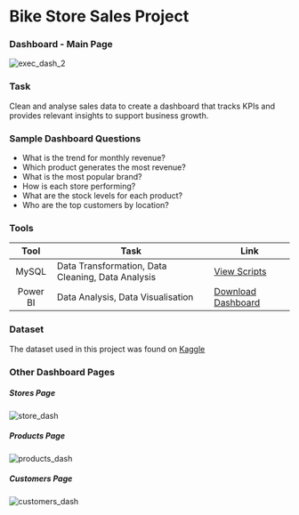 # Bike Store Sales Project

### Dashboard - Main Page
![exec_dash_2](https://github.com/emTgi/Project_Bike_Store/assets/114177110/733d3cfd-a12c-4269-b2fd-d57136de3ee3)

### Task
Clean and analyse sales data to create a dashboard that tracks KPIs and provides relevant insights to support business growth.

### Sample Dashboard Questions
- What is the trend for monthly revenue?
- Which product generates the most revenue?
- What is the most popular brand?
- How is each store performing?
- What are the stock levels for each product?
- Who are the top customers by location?

### Tools

| Tool | Task | Link |
| :---: | --- | --- |
| MySQL | Data Transformation, Data Cleaning, Data Analysis | [View Scripts](https://github.com/emTgi/Project_Bike_Store/blob/main/sql_script.md) |
| Power BI | Data Analysis, Data Visualisation | [Download Dashboard](https://github.com/emTgi/Project_Bike_Store/raw/main/Bike%20Store%20Report.pbix) |

### Dataset
The dataset used in this project was found on [Kaggle](https://www.kaggle.com/datasets/dillonmyrick/bike-store-sample-database)

### Other Dashboard Pages
##### Stores Page
![store_dash](https://github.com/emTgi/Project_Bike_Store/assets/114177110/527ad44f-55ce-4a3f-aef4-b00c5fcb5137)
##### Products Page
![products_dash](https://github.com/emTgi/Project_Bike_Store/assets/114177110/92a2b407-1996-4e3f-a73b-863afcce9b27)
##### Customers Page
![customers_dash](https://github.com/emTgi/Project_Bike_Store/assets/114177110/20acc379-711e-479e-b08a-49e184e971d1)
